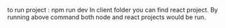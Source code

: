 to run project : npm run dev
In client folder you can find react project.
By running above command both node and react projects would be run.
